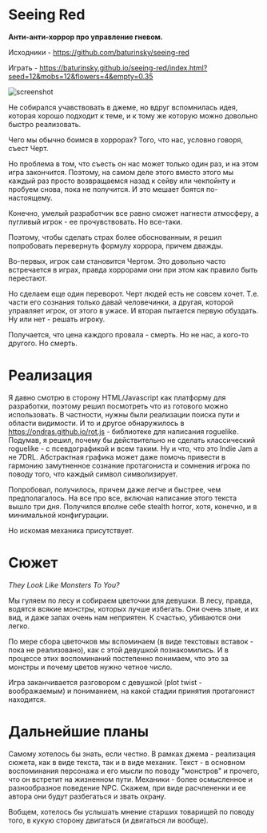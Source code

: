 # Seeing Red

**Анти-анти-хоррор про управление гневом.**

Исходники - https://github.com/baturinsky/seeing-red

Играть - https://baturinsky.github.io/seeing-red/index.html?seed=12&mobs=12&flowers=4&empty=0.35

![screenshot](https://raw.githubusercontent.com/baturinsky/seeing-red/master/screenshot.png)

Не собирался учавствовать в джеме, но вдруг вспомнилась идея, которая хорошо подходит к теме, и к тому же которую можно довольно быстро реализовать.

Чего мы обычно боимся в хоррорах? Того, что нас, условно говоря, съест Черт.

Но проблема в том, что съесть он нас может только один раз, и на этом игра закончится. Поэтому, на самом деле этого вместо этого мы каждый раз просто возвращаемся назад к сейву или чекпойнту и пробуем снова, пока не получится. И это мешает боятся по-настоящему.

Конечно, умелый разработчик все равно сможет нагнести атмосферу, а пугливый игрок - ее прочувствовать.
Но все-таки.

Поэтому, чтобы сделать страх более обоснованным, я решил попробовать перевернуть формулу хоррора, причем дважды.

Во-первых, игрок сам становится Чертом. Это довольно часто встречается в играх, правда хоррорами они при этом как правило быть перестают.

Но сделаем еще один переворот. Черт людей есть не совсем хочет. Т.е. части его сознания только давай человечинки, а другая, которой управляет игрок, от этого в ужасе. И вторая пытается первую обуздать. Ну или нет - решать игроку.

Получается, что цена каждого провала - смерть. Но не нас, а кого-то другого. Но смерть.

# Реализация

Я давно смотрю в сторону HTML/Javascript как платформу для разработки, поэтому решил посмотреть что из готового можно использовать.
В частности, нужны были реализации поиска пути и области видимости. И то и другое обнаружилось в https://ondras.github.io/rot.js - библиотеке для написания roguelike. Подумав, я решил, почему бы действительно не сделать классический roguelike - с псевдографикой и всем таким. Ну и что, что это Indie Jam а не 7DRL. Абстрактная графика может даже помочь привести в гармонию замутненное сознание протагониста и сомнения игрока по поводу того, что каждый символ символизирует.

Попробовал, получилось, причем даже легче и быстрее, чем предполагалось. На все про все, включая написание этого текста вышло три дня.
Получился вполне себе stealth horror, хотя, конечно, и в минимальной конфигурации.

Но искомая механика присутствует.

# Сюжет

_They Look Like Monsters To You?_

Мы гуляем по лесу и собираем цветочки для девушки. В лесу, правда, водятся всякие монстры, которых лучше избегать.
Они очень злые, и их вид, и даже запах очень нам неприятен. К счастью, убиваются они легко.

По мере сбора цветочков мы вспоминаем (в виде текстовых вставок - пока не реализовано), как с этой девушкой познакомились. И в процессе этих воспоминаний постепенно понимаем, что это за монстры и почему цветов нужно четное число.

Игра заканчивается разговором с девушкой (plot twist - воображаемым) и пониманием, на какой стадии принятия протагонист находится.

# Дальнейшие планы

Самому хотелось бы знать, если честно. В рамках джема - реализация сюжета, как в виде текста, так и в виде механик. Текст - в основном воспоминания персонажа и его мысли по поводу "монстров" и прочего, что он встретит на жизненном пути. Механики - более осмысленное и разнообразное поведение NPC.
Скажем, при виде расчлененки и ее автора они будут разбегаться и звать охрану.

Вобщем, хотелось бы услышать мнение старших товарищей по поводу того, в кукую сторону двигаться (и двигаться ли вообще).
